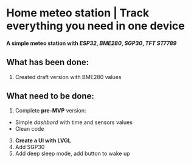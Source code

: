 # Home meteo station | Track everything you need in one device

#### **A simple meteo station with _ESP32_, _BME280_, _SGP30_, _TFT ST7789_**

## What has been done:

1. Created draft version with BME280 values

## What need to be done:
1. Complete **pre-MVP** version:
  - Simple _dashbord_ with time and sensors values
  - Clean code
3. **Create a UI with LVGL**
4. Add SGP30
5. Add deep sleep mode, add button to wake up
